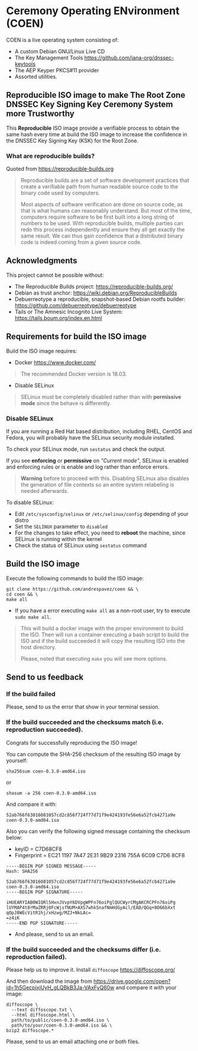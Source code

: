 # Ceremony Operating ENvironment (COEN)

COEN is a live operating system consisting of:

- A custom Debian GNU/Linux Live CD
- The Key Management Tools https://github.com/iana-org/dnssec-keytools
- The AEP Keyper PKCS#11 provider
- Assorted utilities.

## Reproducible ISO image to make The Root Zone DNSSEC Key Signing Key Ceremony System more Trustworthy

This **Reproducible** ISO image provide a verifiable process to obtain the same
hash every time at build the ISO image to increase the confidence in the DNSSEC Key
Signing Key (KSK) for the Root Zone.

### What are reproducible builds?

Quoted from https://reproducible-builds.org

> Reproducible builds are a set of software development practices that create a
verifiable path from human readable source code to the binary code used by
computers.
>
> Most aspects of software verification are done on source code, as that is what
humans can reasonably understand. But most of the time, computers require
software to be first built into a long string of numbers to be used. With
reproducible builds, multiple parties can redo this process independently and
ensure they all get exactly the same result. We can thus gain confidence that a
distributed binary code is indeed coming from a given source code.

## Acknowledgments

This project cannot be possible without:
- The Reproducible Builds project: https://reproducible-builds.org/
- Debian as trust anchor:  https://wiki.debian.org/ReproducibleBuilds
- Debuerreotype a reproducible, snapshot-based Debian rootfs builder:  
https://github.com/debuerreotype/debuerreotype
- Tails or The Amnesic Incognito Live System:
https://tails.boum.org/index.en.html

## Requirements for build the ISO image

Build the ISO image requires:

- Docker https://www.docker.com/
> The recommended Docker version is 18.03.

- Disable SELinux
> SELinux must be completely disabled rather than with **permissive mode** since
the behave is differently.

### Disable SELinux

If you are running a Red Hat based distribution, including RHEL, CentOS and
Fedora, you will probably have the SELinux security module installed.

To check your SELinux mode, run `sestatus` and check the output.

If you see **enforcing** or **permissive** on *"Current mode"*, SELinux is
enabled and enforcing rules or is enable and log rather than enforce errors.

> **Warning** before to proceed with this. Disabling SELinux also disables the
generation of file contexts so an entire system relabeling is needed afterwards.

To disable SELinux:

- Edit `/etc/sysconfig/selinux` or `/etc/selinux/config` depending of your distro
- Set the `SELINUX` parameter to `disabled`
- For the changes to take effect, you need to **reboot** the machine, since
SELinux is running within the kernel
- Check the status of SELinux using `sestatus` command

## Build the ISO image

Execute the following commands to build the ISO image:

```
git clone https://github.com/andrespavez/coen && \
cd coen && \
make all
```
* If you have a error executing `make all` as a non-root user, try to
execute `sudo make all`.

> This will build a docker image with the proper environment to build the
ISO. Then will run a container executing a bash script to build the ISO and
if the build succeeded it will copy the resulting ISO into the host directory.
>
> Please, noted that executing `make` you will see more options.

## Send to us feedback

### If the build failed

Please, send to us the error that show in your terminal session.

### If the build succeeded and the checksums match (i.e. reproduction succeeded).

Congrats for successfully reproducing the ISO image!

You can compute the SHA-256 checksum of the resulting ISO image by yourself:

```
sha256sum coen-0.3.0-amd64.iso
```
or
```
shasum -a 256 coen-0.3.0-amd64.iso
```

And compare it with:

```
52ab766f63016081057cd2c856f724f77d71f9e424193fe56e6a52fcb4271a9e  coen-0.3.0-amd64.iso
```

Also you can verify the following signed message containing the checksum below:

- keyID = C7D68CF8
- Fingerprint = EC21 1197 7A47 2E31 9B29  2316 755A 6C09 C7D6 8CF8

```
-----BEGIN PGP SIGNED MESSAGE-----
Hash: SHA256

52ab766f63016081057cd2c856f724f77d71f9e424193fe56e6a52fcb4271a9e  coen-0.3.0-amd64.iso
-----BEGIN PGP SIGNATURE-----

iHUEARYIAB0WIQRlSHxnJVvpY6DVpgWPFn76oiPglQUCWyrCMgAKCRCPFn76oiPg
lUYMAP4t8rMaZRRj0FcWjsfNUM+AXS7whkSnafNmHdGyAcl/EAD/QGq+8O66bXxt
qOpJ8WEcVitR1hj/xHzwg/MZJ+NkLAc=
=z4iK
-----END PGP SIGNATURE-----
```

- And please, send to us an email.

### If the build succeeded and the checksums differ (i.e. reproduction failed).

Please help us to improve it. Install `diffoscope` https://diffoscope.org/

And then download the image from
https://drive.google.com/open?id=1h5GecpixjUyH_gLQBkB3Ja-VAxFyQ60w
and compare it with your image:

```
diffoscope \
  --text diffoscope.txt \
  --html diffoscope.html \
  path/to/public/coen-0.3.0-amd64.iso \
  path/to/your/coen-0.3.0-amd64.iso && \
bzip2 diffoscope.*
```
Please, send to us an email attaching one or both files.
